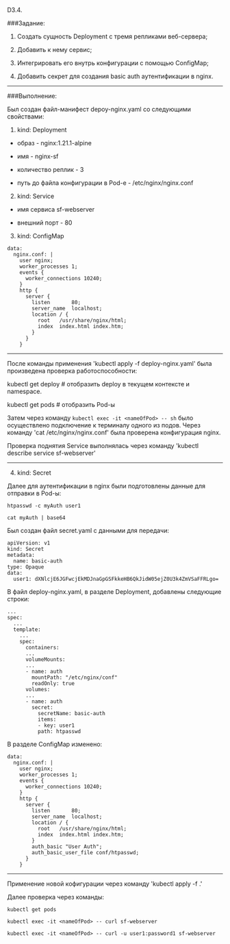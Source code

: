 D3.4.

###Задание:

1. Создать сущность Deployment c тремя репликами веб-сервера;
        
2. Добавить к нему сервис;
        
3. Интегрировать его внутрь конфигурации с помощью ConfigMap;
        
4. Добавить секрет для создания basic auth аутентификации в nginx.

---

###Выполнение:

Был создан файл-манифест depoy-nginx.yaml со следующими свойствами:

1. kind: Deployment

- образ - nginx:1.21.1-alpine

- имя - nginx-sf

- количество реплик - 3

- путь до файла конфигурации в Pod-е - /etc/nginx/nginx.conf


2. kind: Service

- имя сервиса sf-webserver

- внешний порт - 80


3. kind: ConfigMap

```
data:
  nginx.conf: |
    user nginx;
    worker_processes 1;
    events {
      worker_connections 10240;
    }
    http {
      server {
        listen       80;
        server_name  localhost;
        location / {
          root   /usr/share/nginx/html;
          index  index.html index.htm;
        }
      }
    }
```

---

После команды применения 'kubectl apply -f deploy-nginx.yaml' была произведена проверка работоспособности:

kubectl get deploy  #  отобразить deploy в текущем контексте и namespace.

kubectl get pods  #  отобразить Pod-ы 

Затем через команду `kubectl exec -it <nameOfPod> -- sh` было осуществлено подключение к терминалу одного из подов. Через команду 'cat /etc/nginx/nginx.conf' была проверена конфигурация nginx.

Проверка поднятия Service выполнялась через команду 'kubectl describe service sf-webserver'


---

4. kind: Secret

Далее для аутентификации в nginx были подготовлены данные для отправки в Pod-ы:


`htpasswd -c myAuth user1`

`cat myAuth | base64`


Был создан файл secret.yaml с данными для передачи:

```
apiVersion: v1
kind: Secret
metadata:
  name: basic-auth
type: Opaque
data:
  user1: dXNlcjE6JGFwcjEkMDJnaGpGSFkkeHB6QkJidW05ejZ0U3k4ZmVSaFFRLgo=
```

В файл deploy-nginx.yaml, в разделе Deployment,  добавлены следующие строки:

```
...
spec:
  ...
  template:
    ...
    spec:
      containers:
      ...
      volumeMounts:
      ...
      - name: auth
        mountPath: "/etc/nginx/conf"
        readOnly: true
      volumes:
      ...
      - name: auth
        secret:
          secretName: basic-auth
          items:
          - key: user1
          path: htpasswd
```

В разделе ConfigMap изменено:

```
data:
  nginx.conf: |
    user nginx;
    worker_processes 1;
    events {
      worker_connections 10240;
    }
    http {
      server {
        listen       80;
        server_name  localhost;
        location / {
          root   /usr/share/nginx/html;
          index  index.html index.htm;
        }
        auth_basic "User Auth";
        auth_basic_user_file conf/htpasswd;
      }
    }
```

---

Применение новой кофигурации через команду 'kubectl apply -f .'

Далее проверка через команды:


`kubectl get pods`

`kubectl exec -it <nameOfPod> -- curl sf-webserver`

`kubectl exec -it <nameOfPod> -- curl -u user1:password1 sf-webserver`

